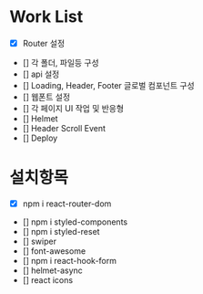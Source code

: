 # Work List

- [x] Router 설정
- [] 각 폴더, 파일등 구성
- [] api 설정
- [] Loading, Header, Footer 글로벌 컴포넌트 구성
- [] 웹폰트 설정
- [] 각 페이지 UI 작업 및 반응형
- [] Helmet
- [] Header Scroll Event
- [] Deploy

# 설치항목

- [x] npm i react-router-dom
- [] npm i styled-components
- [] npm i styled-reset
- [] swiper
- [] font-awesome
- [] npm i react-hook-form
- [] helmet-async
- [] react icons
